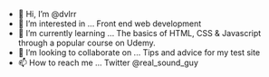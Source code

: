 - 👋 Hi, I’m @dvlrr
- 👀 I’m interested in ... Front end web development
- 🌱 I’m currently learning ... The basics of HTML, CSS & Javascript through a popular course on Udemy. 
- 💞️ I’m looking to collaborate on ... Tips and advice for my test site
- 📫 How to reach me ... Twitter @real_sound_guy

<!---
dvlrr/dvlrr is a ✨ special ✨ repository because its `README.md` (this file) appears on your GitHub profile.
You can click the Preview link to take a look at your changes.
--->
